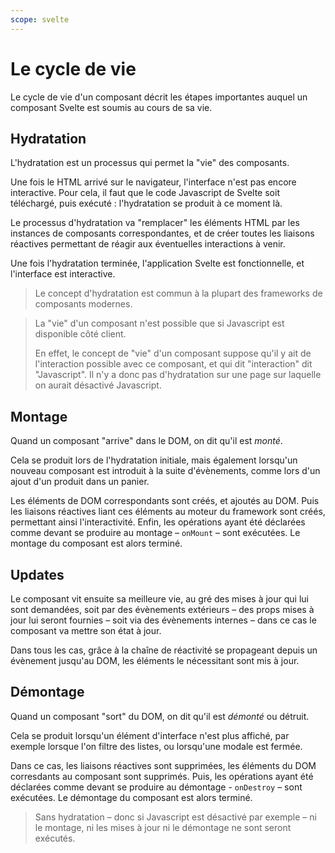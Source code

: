```yaml
---
scope: svelte
---
```


# Le cycle de vie

Le cycle de vie d'un composant décrit les étapes importantes auquel un composant Svelte est soumis
au cours de sa vie.

## Hydratation

L'hydratation est un processus qui permet la "vie" des composants.

Une fois le HTML arrivé sur le navigateur, l'interface n'est pas encore interactive. Pour cela, il
faut que le code Javascript de Svelte soit téléchargé, puis exécuté : l'hydratation se produit à ce
moment là.

Le processus d'hydratation va "remplacer" les éléments HTML par les instances de composants correspondantes, et de
créer toutes les liaisons réactives permettant de réagir aux éventuelles interactions à venir.

Une fois l'hydratation terminée, l'application Svelte est fonctionnelle, et l'interface est
interactive.

> Le concept d'hydratation est commun à la plupart des frameworks de composants modernes.

> La "vie" d'un composant n'est possible que si Javascript est disponible côté client.
>
> En effet, le concept de "vie" d'un composant suppose qu'il y ait de l'interaction possible avec ce
> composant, et qui dit "interaction" dit "Javascript". Il n'y a donc pas d'hydratation sur une page
> sur laquelle on aurait désactivé Javascript.

## Montage

Quand un composant "arrive" dans le DOM, on dit qu'il est _monté_.

Cela se produit lors de l'hydratation initiale, mais également lorsqu'un nouveau composant est
introduit à la suite d'évènements, comme lors d'un ajout d'un produit dans un panier.

Les éléments de DOM correspondants sont créés, et ajoutés au DOM. Puis les liaisons réactives liant
ces éléments au moteur du framework sont créés, permettant ainsi l'interactivité. Enfin, les
opérations ayant été déclarées comme devant se produire au montage – `onMount` – sont exécutées. Le
montage du composant est alors terminé.

## Updates

Le composant vit ensuite sa meilleure vie, au gré des mises à jour qui lui sont demandées, soit par
des évènements extérieurs – des props mises à jour lui seront fournies – soit via des évènements
internes – dans ce cas le composant va mettre son état à jour.

Dans tous les cas, grâce à la chaîne de réactivité se propageant depuis un évènement jusqu'au DOM,
les éléments le nécessitant sont mis à jour.

## Démontage

Quand un composant "sort" du DOM, on dit qu'il est _démonté_ ou détruit.

Cela se produit lorsqu'un élément d'interface n'est plus affiché, par exemple lorsque l'on filtre
des listes, ou lorsqu'une modale est fermée.

Dans ce cas, les liaisons réactives sont supprimées, les éléments du DOM corresdants au composant
sont supprimés. Puis, les opérations ayant été déclarées comme devant se produire au démontage -
`onDestroy` – sont exécutées. Le démontage du composant est alors terminé.

> Sans hydratation – donc si Javascript est désactivé par exemple – ni le montage, ni les mises à
> jour ni le démontage ne sont seront exécutés.
